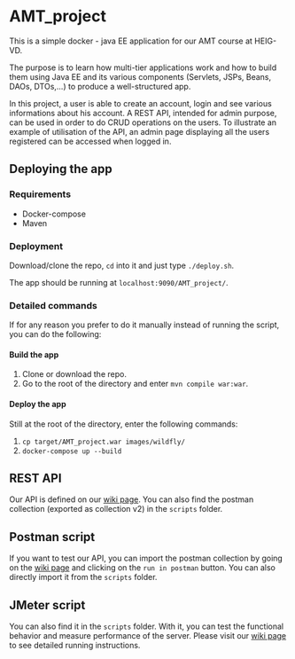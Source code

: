 # AMT_project
This is a simple docker - java EE application for our AMT course at HEIG-VD.

The purpose is to learn how multi-tier applications work and how to build them using Java EE and its various components (Servlets, JSPs, Beans, DAOs, DTOs,...) to produce a well-structured app.

In this project, a user is able to create an account, login and see various informations about his account. A REST API, intended for admin purpose, can be used in order to do CRUD operations on the users. To illustrate an example of utilisation of the API, an admin page displaying all the users registered can be accessed when logged in.

## Deploying the app

### Requirements
- Docker-compose
- Maven

### Deployment

Download/clone the repo, `cd` into it and just type `./deploy.sh`.

The app should be running at `localhost:9090/AMT_project/`.

### Detailed commands

If for any reason you prefer to do it manually instead of running the script, you can do the following:

#### Build the app
1. Clone or download the repo.
2. Go to the root of the directory and enter `mvn compile war:war`.

#### Deploy the app
Still at the root of the directory, enter the following commands:

1. `cp target/AMT_project.war images/wildfly/`
2. `docker-compose up --build`

## REST API
Our API is defined on our [wiki page](https://github.com/BenjaminSchubert/AMT_project/wiki/REST-API).
You can also find the postman collection (exported as collection v2) in the `scripts` folder.

## Postman script
If you want to test our API, you can import the postman collection by going on the [wiki page](https://github.com/BenjaminSchubert/AMT_project/wiki/Postman-script) and clicking on the `run in postman` button. You can also directly import it from the `scripts` folder.

## JMeter script
You can also find it in the `scripts` folder. With it, you can test the functional behavior and measure performance of the server.
Please visit our [wiki page](https://github.com/BenjaminSchubert/AMT_project/wiki/JMeter-script) to see detailed running instructions.
